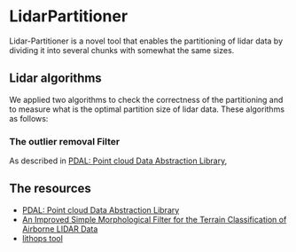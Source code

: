 # LidarPartitioner
Lidar-Partitioner is a novel tool that enables the partitioning of lidar data by dividing it into several chunks with somewhat the same sizes.


## Lidar algorithms
We applied two algorithms to check the correctness of the partitioning and to measure what is the optimal partition
size of lidar data. These algorithms as follows:

### The outlier removal Filter
As described in [PDAL: Point cloud Data Abstraction Library](https://pdal.io/PDAL.pdf), 

## The resources 

* [PDAL: Point cloud Data Abstraction Library](https://pdal.io/PDAL.pdf)
* [An Improved Simple Morphological Filter for the Terrain Classification of Airborne LIDAR Data](https://www.researchgate.net/publication/258333806_An_Improved_Simple_Morphological_Filter_for_the_Terrain_Classification_of_Airborne_LIDAR_Data)
* [lithops tool](https://github.com/lithops-cloud/lithops)
